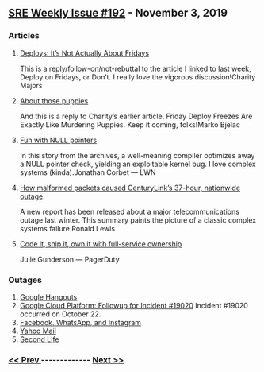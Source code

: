 ## [SRE Weekly Issue #192](https://sreweekly.com/sre-weekly-issue-192/) - November 3, 2019
### Articles

1. [Deploys: It’s Not Actually About Fridays](https://charity.wtf/2019/10/28/deploys-its-not-actually-about-fridays/)

    This is a reply/follow-on/not-rebuttal to the article I linked to last week, Deploy on Fridays, or Don’t. I really love the vigorous discussion!Charity Majors
1. [About those puppies](https://dev.to/mbjelac/about-those-puppies-14g6)

    And this is a reply to Charity’s earlier article, Friday Deploy Freezes Are Exactly Like Murdering Puppies. Keep it coming, folks!Marko Bjelac
1. [Fun with NULL pointers](https://lwn.net/Articles/342330/)

    In this story from the archives, a well-meaning compiler optimizes away a NULL pointer check, yielding an exploitable kernel bug. I love complex systems (kinda).Jonathan Corbet — LWN
1. [How malformed packets caused CenturyLink’s 37-hour, nationwide outage](https://stocknewsbrief.com/2019/10/29/how-malformed-packets-caused-centurylinks-37-hour-nationwide-outage/)

    A new report has been released about a major telecommunications outage last winter. This summary paints the picture of a classic complex systems failure.Ronald Lewis
1. [Code it, ship it, own it with full-service ownership
](https://opensource.com/article/19/9/code-it-ship-it-own-it-fso)

    Julie Gunderson — PagerDuty
### Outages

1. [Google Hangouts](https://www.google.com/appsstatus#hl=en&v=issue&sid=22&iid=9b03916dfbdc9710283f467403264d16)
1. [Google Cloud Platform: Followup for Incident #19020](https://status.cloud.google.com/incident/cloud-networking/19020#19020006)
    Incident #19020 occurred on October 22.
1. [Facebook, WhatsApp, and Instagram](https://www.express.co.uk/life-style/science-technology/1197699/WhatsApp-Down-Not-Working-Outage)
1. [Yahoo Mail](https://caspercourier.com/yahoo-mail-down-major-outage-leaves-users-across-the-world-unable-to-sign-in/)
1. [Second Life](https://community.secondlife.com/blogs/entry/2901-the-sunday-that-was-not-a-fun-day/)

### [ << Prev ](sreweekly-191.md) ------------- [ Next >> ](sreweekly-193.md)